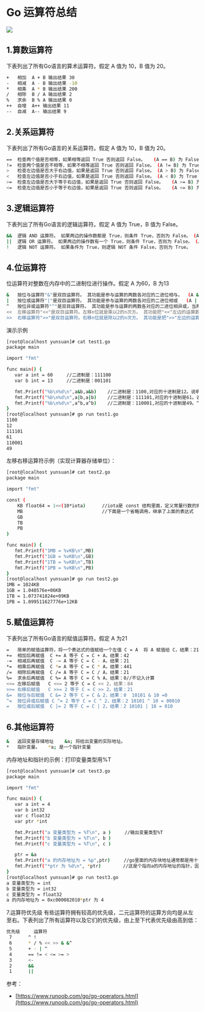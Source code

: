 #  Go 运算符总结

![](https://img-blog.csdnimg.cn/f76e9eba9061424dad8784519d071f0c.png)





## 1.算数运算符

下表列出了所有Go语言的算术运算符。假定 A 值为 10，B 值为 20。                                                      

```bash
+	相加	A + B 输出结果 30
-	相减	A - B 输出结果 -10
*	相乘	A * B 输出结果 200
/	相除	B / A 输出结果 2
%	求余	B % A 输出结果 0
++	自增	A++ 输出结果 11
--	自减	A-- 输出结果 9
```

## 2.关系运算符

下表列出了所有Go语言的关系运算符。假定 A 值为 10，B 值为 20。

```bash
==	检查两个值是否相等，如果相等返回 True 否则返回 False。	(A == B) 为 False
!=	检查两个值是否不相等，如果不相等返回 True 否则返回 False。	(A != B) 为 True
>	检查左边值是否大于右边值，如果是返回 True 否则返回 False。	(A > B) 为 False
<	检查左边值是否小于右边值，如果是返回 True 否则返回 False。	(A < B) 为 True
>=	检查左边值是否大于等于右边值，如果是返回 True 否则返回 False。	(A >= B) 为 False
<=	检查左边值是否小于等于右边值，如果是返回 True 否则返回 False。	(A <= B) 为 True
```

## 3.逻辑运算符

下表列出了所有Go语言的逻辑运算符。假定 A 值为 True，B 值为 False。

```bash
&&	逻辑 AND 运算符。 如果两边的操作数都是 True，则条件 True，否则为 False。	(A && B) 为 False
||	逻辑 OR 运算符。 如果两边的操作数有一个 True，则条件 True，否则为 False。	(A || B) 为 True
!	逻辑 NOT 运算符。 如果条件为 True，则逻辑 NOT 条件 False，否则为 True。	!(A && B) 为 True
```

## 4.位运算符
位运算符对整数在内存中的二进制位进行操作。假定 A 为60，B 为13

```bash
&	按位与运算符"&"是双目运算符。 其功能是参与运算的两数各对应的二进位相与。	(A & B) 结果为 12, 111100 & 1101 二进制为 0000 1100
|	按位或运算符"|"是双目运算符。 其功能是参与运算的两数各对应的二进位相或	(A | B) 结果为 61, 111100 | 1101 二进制为 0011 1101
^	按位异或运算符"^"是双目运算符。 其功能是参与运算的两数各对应的二进位相异或，当两对应的二进位相异时，结果为1。	(A ^ B) 结果为 49, 二进制为 0011 0001
<<	左移运算符"<<"是双目运算符。左移n位就是乘以2的n次方。 其功能把"<<"左边的运算数的各二进位全部左移若干位，由"<<"右边的数指定移动的位数，高位丢弃，低位补0。	A << 2 结果为 240 ，二进制为 1111 0000
>>	右移运算符">>"是双目运算符。右移n位就是除以2的n次方。 其功能是把">>"左边的运算数的各二进位全部右移若干位，">>"右边的数指定移动的位数。	A >> 2 结果为 15 ，二进制为 0000 1111
```
演示示例

```bash
[root@localhost yunsuan]# cat test1.go
package main

import "fmt"

func main() {
   var a int = 60     //二进制是：111100  
   var b int = 13     //二进制是：001101

   fmt.Printf("%b\n%d\n",a&b,a&b)    //二进制是：1100,对应的十进制是12。说明&进行的是上下对应位的与操作
   fmt.Printf("%b\n%d\n",a|b,a|b)    //二进制是：111101,对应的十进制是61。说明&进行的是上下对应位的或操作
   fmt.Printf("%b\n%d\n",a^b,a^b)    //二进制是：110001,对应的十进制是49。^位运算符是上下对应位不同时，值为1
}
[root@localhost yunsuan]# go run test1.go
1100
12
111101
61
110001
49
```

左移右移运算符示例（实现计算器存储单位）：

```bash
[root@localhost yunsuan]# cat test2.go
package main

import "fmt"

const (   
    KB float64 = 1<<(10*iota)      //iota是 const 结构里面，定义常量行数的索引器，每个 const 里面，iota 都从 0 开始
    MB                             //下面是一个省略调用，继承了上面的表达式
    GB
    TB
    PB
)

func main() {
   fmt.Printf("1MB = %vKB\n",MB) 
   fmt.Printf("1GB = %vKB\n",GB)
   fmt.Printf("1TB = %vKB\n",TB)
   fmt.Printf("1PB = %vKB\n",PB)
}
[root@localhost yunsuan]# go run test2.go
1MB = 1024KB
1GB = 1.048576e+06KB
1TB = 1.073741824e+09KB
1PB = 1.099511627776e+12KB
```

## 5.赋值运算符

下表列出了所有Go语言的赋值运算符。假定 A 为21
                                            
```bash
=	简单的赋值运算符，将一个表达式的值赋给一个左值	C = A  将 A 赋值给 C，结果：21
+=	相加后再赋值	C += A 等于 C = C + A，结果：42
-=	相减后再赋值	C -= A 等于 C = C - A，结果：21
*=	相乘后再赋值	C *= A 等于 C = C * A，结果：441
/=	相除后再赋值	C /= A 等于 C = C / A，结果：21
%=	求余后再赋值	C %= A 等于 C = C % A，结果：0//不记入计算
<<=	左移后赋值	C <<= 2 等于 C = C << 2，结果：84
>>=	右移后赋值	C >>= 2 等于 C = C >> 2，结果：21
&=	按位与后赋值	C &= 2 等于 C = C & 2，结果：0  10101 & 10 =0
^=	按位异或后赋值	C ^= 2 等于 C = C ^ 2，结果：2 10101 ^ 10 = 00010
=	按位或后赋值	C |= 2 等于 C = C | 2，结果：2 10101 | 10 = 010
```

## 6.其他运算符

                                                      
```bash
&	返回变量存储地址	&a; 将给出变量的实际地址。
*	指针变量。	*a; 是一个指针变量
```
内存地址和指针的示例：打印变量类型用%T

```bash
[root@localhost yunsuan]# cat test3.go
package main

import "fmt"

func main() {
   var a int = 4
   var b int32
   var c float32
   var ptr *int

   fmt.Printf("a 变量类型为 = %T\n", a )     //输出变量类型%T
   fmt.Printf("b 变量类型为 = %T\n", b )
   fmt.Printf("c 变量类型为 = %T\n", c )

   ptr = &a    
   fmt.Printf("a 的内存地址为 = %p",ptr)     //go里面的内存块地址通常都是用十六进制表示的，因此输出：0x10414020a
   fmt.Printf("*ptr 为 %d\n", *ptr)        //这是个指向a的内存地址的指针，因此输出：4
}
[root@localhost yunsuan]# go run test3.go
a 变量类型为 = int
b 变量类型为 = int32
c 变量类型为 = float32
a 的内存地址为 = 0xc000082010*ptr 为 4
```
7.运算符优先级
有些运算符拥有较高的优先级，二元运算符的运算方向均是从左至右。下表列出了所有运算符以及它们的优先级，由上至下代表优先级由高到低：

```bash
优先级     运算符
 7      ^ !
 6      * / % << >> & &^
 5      + - | ^
 4      == != < <= >= >
 3      <-
 2      &&
 1      ||
```

参考：

 - [https://www.runoob.com/go/go-operators.html](https://www.runoob.com/go/go-operators.html)

